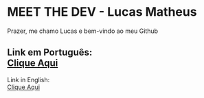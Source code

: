 # MEET THE DEV - Lucas Matheus  

Prazer, me chamo Lucas e bem-vindo ao meu Github  

Link em Português:   
[Clique Aqui](https://lucmatheus.github.io/Portfolio/)   
-----------------------------   
Link in English:   
[Clique Aqui](https://lucmatheus.github.io/Portfolio/en.html) 
